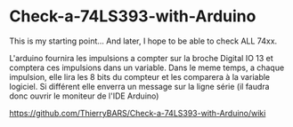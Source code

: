# Check-a-74LS393-with-Arduino
This is my starting point... And later, I hope to be able to check ALL 74xx.

L'arduino fournira les impulsions a compter sur la broche Digital IO 13 et comptera ces impulsions dans un variable.
Dans le meme temps, a chaque impulsion, elle lira les 8 bits du compteur et les comparera à la variable logiciel.
Si différent elle enverra un message sur la ligne série (il faudra donc ouvrir le moniteur de l'IDE Arduino)

https://github.com/ThierryBARS/Check-a-74LS393-with-Arduino/wiki
